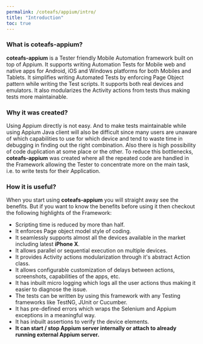 ```yaml
---
permalink: /coteafs/appium/intro/
title: "Introduction"
toc: true
---
```


### What is coteafs-appium?
**coteafs-appium** is a Tester friendly Mobile Automation framework built on top of Appium. It supports writing Automation Tests for Mobile web and native apps for Android, iOS and Windows platforms for both Mobiles and Tablets. It simplifies writing Automated Tests by enforcing Page Object pattern while writing the Test scripts. It supports both real devices and emulators. It also modularizes the Activity actions from tests thus making tests more maintainable.

### Why it was created?
Using Appium directly is not easy. And to make tests maintainable while using Appium Java client will also be difficult since many users are unaware of which capabilities to use for which device and tend to waste time in debugging in finding out the right combination. Also there is high possibility of code duplication at some place or the other. To reduce this bottlenecks, **coteafs-appium** was created where all the repeated code are handled in the Framework allowing the Tester to concentrate more on the main task, i.e. to write tests for their Application.

### How it is useful?
When you start using **coteafs-appium** you will straight away see the benefits. But if you want to know the benefits before using it then checkout the following highlights of the Framework:

* Scripting time is reduced by more than half.
* It enforces Page object model style of coding.
* It seamlessly supports almost all the devices available in the market including latest **iPhone X**.
* It allows parallel or sequential execution on multiple devices.
* It provides Activity actions modularization through it's abstract Action class.
* It allows configurable customization of delays between actions, screenshots, capabilities of the apps, etc.
* It has inbuilt micro logging which logs all the user actions thus making it easier to diagnose the issue.
* The tests can be written by using this framework with any Testing frameworks like TestNG, JUnit or Cucumber.
* It has pre-defined errors which wraps the Selenium and Appium exceptions in a meaningful way.
* It has inbuilt assertions to verify the device elements.
* **It can start / stop Appium server internally or attach to already running external Appium server.**
